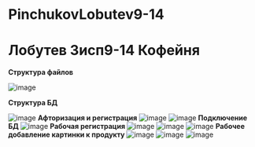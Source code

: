 # PinchukovLobutev9-14
<h1> Лобутев 3исп9-14 Кофейня</h1>

<b>Структура файлов</b>

![image](https://user-images.githubusercontent.com/114148739/218980949-492869d1-ec15-4da1-bccd-379ee66ccc41.png)

<b>Структура БД </b>

![image](https://user-images.githubusercontent.com/114148739/218981126-d6e1a8f6-83b7-4f98-9ae3-a776f9951fda.png)
<b>Афторизация и регистрация</b>
![image](https://user-images.githubusercontent.com/114148739/218981286-2cd2e5f2-34cb-4c77-bace-f18b7a6090fa.png)
![image](https://user-images.githubusercontent.com/114148739/218981299-0a57f61c-2e58-454a-a627-8c0288194efa.png)
<b>Подключение БД </b>
![image](https://user-images.githubusercontent.com/114148739/218981422-096b7847-d958-4594-a360-d1b527c83d34.png)
<b>Рабочая регистрация </b>
![image](https://user-images.githubusercontent.com/114148739/218982588-b9bd50c4-b802-4578-8f0f-dcad65f6b03c.png)
![image](https://user-images.githubusercontent.com/114148739/218981763-32534c4e-36d3-4b9d-8545-ebdfd2e7863b.png)
![image](https://user-images.githubusercontent.com/114148739/218982702-0307fd88-8d48-405d-944c-070b97c6614e.png)
<b>Рабочее добавление картинки к продукту </b>
![image](https://user-images.githubusercontent.com/114148739/219665455-84beedf3-3d76-4d0e-a456-f3ed589320d5.png)
![image](https://user-images.githubusercontent.com/114148739/219665466-a7388895-9653-45d6-8ac6-3dc1f3d173b5.png)
![image](https://user-images.githubusercontent.com/114148739/219850642-6c514a4f-6f9f-4c30-8714-7670c820285a.png)

